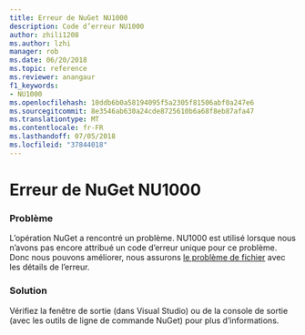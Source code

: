 ```yaml
---
title: Erreur de NuGet NU1000
description: Code d’erreur NU1000
author: zhili1208
ms.author: lzhi
manager: rob
ms.date: 06/20/2018
ms.topic: reference
ms.reviewer: anangaur
f1_keywords:
- NU1000
ms.openlocfilehash: 10ddb6b0a58194095f5a2305f81506abf0a247e6
ms.sourcegitcommit: 8e3546ab630a24cde8725610b6a68f8eb87afa47
ms.translationtype: MT
ms.contentlocale: fr-FR
ms.lasthandoff: 07/05/2018
ms.locfileid: "37844018"
---
```

# <a name="nuget-error-nu1000"></a>Erreur de NuGet NU1000

### <a name="issue"></a>Problème
L’opération NuGet a rencontré un problème. NU1000 est utilisé lorsque nous n’avons pas encore attribué un code d’erreur unique pour ce problème. Donc nous pouvons améliorer, nous assurons [le problème de fichier](https://github.com/nuget/home/issues) avec les détails de l’erreur.

### <a name="solution"></a>Solution
Vérifiez la fenêtre de sortie (dans Visual Studio) ou de la console de sortie (avec les outils de ligne de commande NuGet) pour plus d’informations.
